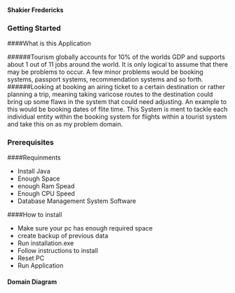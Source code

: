 #### **Shakier Fredericks** 

### Getting Started

####What is this Application

######Tourism globally accounts for 10% of the worlds GDP and supports about 1 out of 11 jobs around the world. It is only logical to assume that there may be problems to occur. A few minor problems would be booking systems, passport systems, recommendation systems and so forth. 
######Looking at booking an airing ticket to a certain destination or rather planning a trip, meaning taking varicose routes to the destination could bring up some flaws in the system that could need adjusting. An example to this would be booking dates of flite time. This System is ment to tackle each individual entity within the booking system for flights within a tourist system and take this on as my problem domain. 

### Prerequisites
####Requinments

* Install Java
* Enough Space
* enough Ram Spead
* Enough CPU Speed
* Database  Management System Software

####How to install

* Make sure your pc has enough required space
* create backup of previous data
* Run installation.exe 
* Follow instructions to install
* Reset PC
* Run Application

#### Domain Diagram


